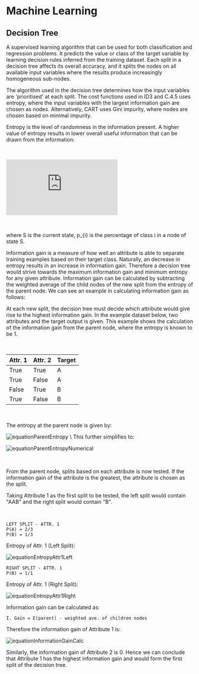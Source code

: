 # Machine Learning

## Decision Tree 
A supervised learning algorithm that can be used for both classification and regression problems. It predicts the value or class of the target variable by learning decision rules inferred from the training dataset. Each split in a decision tree affects its overall accuracy, and it splits the nodes on all available input variables where the results produce increasingly homogeneous sub-nodes.

The algorithm used in the decision tree determines how the input variables are 'prioritised' at each split. The cost functions used in ID3 and C.4.5 uses entropy, where the input variables with the largest information gain are chosen as nodes. Alternatively, CART uses Gini impurity, where nodes are chosen based on minimal impurity. 

Entropy is the level of randomness in the information present. A higher value of entropy results in lower overall useful information that can be drawn from the information: 

&nbsp;

![equationEntropy](https://latex.codecogs.com/png.latex?E%28S%29%20%3D%20%5Csum_%7Bi%3D1%7D%5E%7Bc%7D%20-%20p_%7Bi%7D%20log_%7B2%7D%28p_%7Bi%7D%29) 

&nbsp;

where S is the current state, p_{i} is the percentage of class i in a node of state S.

Information gain is a measure of how well an attribute is able to separate training examples based on their target class. Naturally, an decrease in entropy results in an increase in information gain. Therefore a decision tree would strive towards the maximum information gain and minimum entropy for any given attribute. Information gain can be calculated by subtracting the weighted average of the child nodes of the new split from the entropy of the parent node. We can see an example in calculating information gain as follows:

At each new split, the decision tree must decide which attribute would give rise to the highest information gain. In the example dataset below, two attributes and the target output is given. This example shows the calculation of the information gain from the parent node, where the entropy is known to be 1.

&nbsp;

| Attr. 1 | Attr. 2 | Target |
| --- | --- | --- |
| True | True | A |
| True | False | A |
| False | True | B |
| True | False | B |

&nbsp;

The entropy at the parent node is given by: 

![equationParentEntropy](https://latex.codecogs.com/png.latex?E&space;=&space;-\sum&space;P_{A}log_{2}(P_{A})&space;&plus;&space;P_{B}log_{2}(P_{B})) \
 This further simplifies to:
 
![equationParentEntropyNumerical](https://latex.codecogs.com/png.latex?E&space;=&space;-\sum&space;0.5log_{2}(0.5)&space;&plus;&space;0.5log_{2}(0.5)&space;=&space;1) 

&nbsp;

From the parent node, splits based on each attribute is now tested. If the information gain of the attribute is the greatest, the attribute is chosen as the split.

Taking Attribute 1 as the first split to be tested, the left split would contain "AAB" and the right split would contain "B".

&nbsp;

```
LEFT SPLIT - ATTR. 1
P(A) = 2/3
P(B) = 1/3
```

Entropy of Attr. 1 (Left Split):

![equationEntropyAttr1Left](https://latex.codecogs.com/png.latex?E_{Left,Attr.1}&space;=&space;-\sum&space;\frac{2}{3}log_{2}(\frac{2}{3})&space;&plus;&space;\frac{1}{3}log_{2}(\frac{1}{3})&space;=&space;0.9) 

```
RIGHT SPLIT - ATTR. 1
P(B) = 1/1
```

Entropy of Attr. 1 (Right Split): <br />

![equationEntropyAttr1Right](https://latex.codecogs.com/png.latex?E_{Right,Attr.1}&space;=&space;-\sum&space;1log_{2}(1)&space;=&space;0)

Information gain can be calculated as:

```
I. Gain = E(parent) - weighted ave. of children nodes
```

Therefore the information gain of Attribute 1 is:

![equationInformationGainCalc](https://latex.codecogs.com/png.latex?IG(Attr.1)&space;=&space;1&space;-&space;(\frac{3}{4}*0.9&space;&plus;&space;\frac{1}{4}*0)&space;=&space;0.325)


Similarly, the information gain of Attribute 2 is 0. Hence we can conclude that Attribute 1 has the highest information gain and would form the first split of the decision tree.